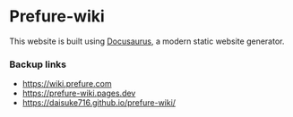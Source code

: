 # Prefure-wiki

This website is built using [Docusaurus](https://docusaurus.io/), a modern static website generator.

### Backup links
- https://wiki.prefure.com
- https://prefure-wiki.pages.dev
- https://daisuke716.github.io/prefure-wiki/